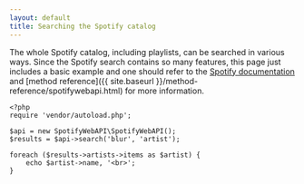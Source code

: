 ```yaml
---
layout: default
title: Searching the Spotify catalog
---
```


The whole Spotify catalog, including playlists, can be searched in various ways.
Since the Spotify search contains so many features, this page just includes a basic example and one should refer to the
[Spotify documentation](https://developer.spotify.com/web-api/search-item/) and [method reference]({{ site.baseurl }}/method-reference/spotifywebapi.html)
for more information.

    <?php
    require 'vendor/autoload.php';

    $api = new SpotifyWebAPI\SpotifyWebAPI();
    $results = $api->search('blur', 'artist');

    foreach ($results->artists->items as $artist) {
        echo $artist->name, '<br>';
    }
